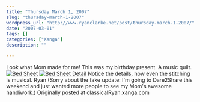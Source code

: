 ```yaml
---
title: "Thursday March 1, 2007"
slug: "thursday-march-1-2007"
wordpress_url: "http://www.ryanclarke.net/post/thursday-march-1-2007/"
date: "2007-03-01"
tags: []
categories: ["Xanga"]
description: ""

---
```


Look what Mom made for me!
This was my birthday present. A music quilt.
[![](http://x2d.xanga.com/c4bd7a5a77334109659815/b77931687.jpg "Bed Sheet")](http://photo.xanga.com/classicalRyan/2dc4b109659815/photo.html)
 [![](http://x88.xanga.com/77ed432121532109659832/b77931702.jpg "Bed Sheet Detail")](http://photo.xanga.com/classicalRyan/8877e109659832/photo.html)
Notice the details, how even the stitching is musical.
Ryan
(Sorry about the fake update: I'm going to Dare2Share this weekend and just wanted more people to see my Mom's awesome handiwork.)
Originally posted at classicalRyan.xanga.com
